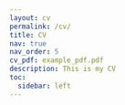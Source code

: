 ```yaml
---
layout: cv
permalink: /cv/
title: CV
nav: true
nav_order: 5
cv_pdf: example_pdf.pdf
description: This is my CV
toc:
  sidebar: left
---
```

